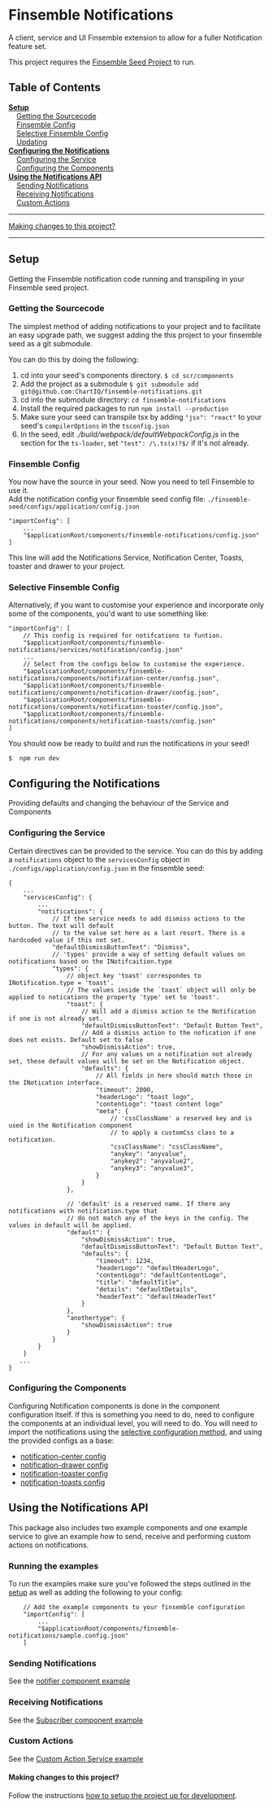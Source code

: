 # Finsemble Notifications
A client, service and UI Finsemble extension to allow for a fuller Notification feature set. 

This project requires the [Finsemble Seed Project](https://github.com/ChartIQ/finsemble-seed) to run.

## Table of Contents

**[Setup](#setup)**  
&nbsp;&nbsp;&nbsp;&nbsp;[Getting the Sourcecode](#getting-the-sourcecode)  
&nbsp;&nbsp;&nbsp;&nbsp;[Finsemble Config](#finsemble-config)  
&nbsp;&nbsp;&nbsp;&nbsp;[Selective Finsemble Config](#selective-finsemble-config)  
&nbsp;&nbsp;&nbsp;&nbsp;[Updating](#updating)  
**[Configuring the Notifications](#configuring-the-notifications)**  
&nbsp;&nbsp;&nbsp;&nbsp;[Configuring the Service](#configuring-the-service)  
&nbsp;&nbsp;&nbsp;&nbsp;[Configuring the Components](#configuring-the-components)   
**[Using the Notifications API](#using-the-notifications-api)**  
&nbsp;&nbsp;&nbsp;&nbsp;[Sending Notifications](#sending-notifications)  
&nbsp;&nbsp;&nbsp;&nbsp;[Receiving Notifications](#receiving-notifications)  
&nbsp;&nbsp;&nbsp;&nbsp;[Custom Actions](#custom-actions)  


---   
[Making changes to this project?](#making-changes-to-this-project)

---

## Setup

Getting the Finsemble notification code running and transpiling in your Finsemble seed project.  

### Getting the Sourcecode
The simplest method of adding notifications to your project and to facilitate an easy upgrade path,
we suggest adding the this project to your finsemble seed as a git submodule.

You can do this by doing the following:
1. cd into your seed's components directory. `$ cd scr/components`
1. Add the project as a submodule `$ git submodule add git@github.com:ChartIQ/finsemble-notifications.git`
2. cd into the submodule directory: `cd finsemble-notifications`
3. Install the required packages to run `npm install --production`
5. Make sure your seed can transpile tsx by adding `"jsx": "react"` to your seed's `compilerOptions` in the `tsconfig.json`
5. In the seed, edit _./build/webpack/defaultWebpackConfig.js_ in the section for the `ts-loader`, set `"test": /\.ts(x)?$/` if it's not already.

### Finsemble Config
You now have the source in your seed. Now you need to tell Finsemble to use it.  
Add the notification config your finsemble seed config file: `./finsemble-seed/configs/application/config.json`
``` 
"importConfig": [
    ...
    "$applicationRoot/components/finsemble-notifications/config.json"
]
```

This line will add the Notifications Service, Notification Center, Toasts, toaster and drawer to your project. 

### Selective Finsemble Config
Alternatively, if you want to customise your experience and incorporate only some of the components, you'd want to use something like:

```
"importConfig": [
    // This config is required for notifcations to funtion.
    "$applicationRoot/components/finsemble-notifications/services/notification/config.json"
    ...
    // Select from the configs below to customise the experience.
    "$applicationRoot/components/finsemble-notifications/components/notification-center/config.json",
    "$applicationRoot/components/finsemble-notifications/components/notification-drawer/config.json",
    "$applicationRoot/components/finsemble-notifications/components/notification-toaster/config.json",
    "$applicationRoot/components/finsemble-notifications/components/notification-toasts/config.json"
]
```

You should now be ready to build and run the notifications in your seed!

    $  npm run dev

## Configuring the Notifications

Providing defaults and changing the behaviour of the Service and Components

### Configuring the Service
Certain directives can be provided to the service. 
You can do this by adding a `notifications` object to the `servicesConfig` object in `./configs/application/config.json` in the finsemble seed:

```
{
    ...
    "servicesConfig": {
        ...
        "notifications": {
            // If the service needs to add dismiss actions to the button. The text will default 
            // to the value set here as a last resort. There is a hardcoded value if this not set.
            "defaultDismissButtonText": "Dismiss",
            // 'types' provide a way of setting default values on notifications based on the INotifcaition.type 
            "types": {
                // object key 'toast' correspondes to INotification.type = 'toast'. 
                // The values inside the `toast` object will only be applied to notications the property 'type' set to 'toast'. 
                "toast": {
                    // Will add a dismiss action to the Notification if one is not already set.
                    "defaultDismissButtonText": "Default Button Text",
                    // Add a dismiss action to the nofication if one does not exists. Default set to false
                    "showDismissAction": true,
                    // For any values on a notification not already set, these default values will be set on the Notification object.
                    "defaults": {
                        // All fields in here should match those in the INotication interface. 
                        "timeout": 2000,
                        "headerLogo": "toast logo",
                        "contentLogo": "toast content logo"
                        "meta": {
                            // 'cssClassName' a reserved key and is used in the Notification component 
                            // to apply a customCss class to a notification.
                            "cssClassName": "cssClassName",
                            "anykey": "anyvalue",
                            "anykey2": "anyvalue2",
                            "anykey3": "anyvalue3",
                        }
                    }
                },

                // 'default' is a reserved name. If there any notifications with notification.type that
                // do not match any of the keys in the config. The values in default will be applied. 
                "default": {
                    "showDismissAction": true,
                    "defaultDismissButtonText": "Default Button Text",
                    "defaults": {
                        "timeout": 1234,
                        "headerLogo": "defaultHeaderLogo",
                        "contentLogo": "defaultContentLogo",
                        "title": "defaultTitle",
                        "details": "defaultDetails",
                        "headerText": "defaultHeaderText"
                    }
                },
                "anothertype": {
                    "showDismissAction": true
                }
            }
        }
    }
   ...
}
```

### Configuring the Components

Configuring Notification components is done in the component configuration itself. If this is something you need to do, 
need to configure the components at an individual level, you will need to do. You will need to import the
notifications using the [selective configuration method](#selective-finsemble-config), and using the provided configs as a base:  
* [notification-center config](components/notification-center/config.json)  
* [notification-drawer config](components/notification-drawer/config.json)  
* [notification-toaster config](components/notification-toaster/config.json)  
* [notification-toasts config](components/notification-toasts/config.json)  



## Using the Notifications API

This package also includes two example components and one example service to give an example how to send, receive and 
performing custom actions on notifications.

### Running the examples

To run the examples make sure you've followed the steps outlined in the [setup](#setup) as well as adding the following to your config:
```
    // Add the example components to your finsemble configuration 
    "importConfig": [
        ...
        "$applicationRoot/components/finsemble-notifications/sample.config.json"
    ]
```

### Sending Notifications
See the [notifier component example](components/notify)

### Receiving Notifications
See the [Subscriber component example](components/subscriber)

### Custom Actions
See the [Custom Action Service example](services/exampleCustomAction)

#### Making changes to this project?  
Follow the instructions [how to setup the project up for development](./docs/developing.md). 
